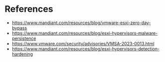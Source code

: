 # References 
- https://www.mandiant.com/resources/blog/vmware-esxi-zero-day-bypass
- https://www.mandiant.com/resources/blog/esxi-hypervisors-malware-persistence
- https://www.vmware.com/security/advisories/VMSA-2023-0013.html
- https://www.mandiant.com/resources/blog/esxi-hypervisors-detection-hardening